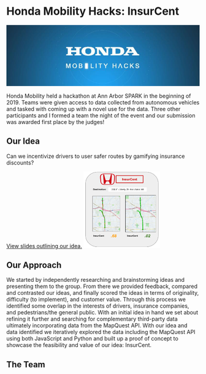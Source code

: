 # Honda Mobility Hacks: InsurCent

<img src="content/hack_header.jpg"/>

Honda Mobility held a hackathon at Ann Arbor SPARK in the beginning of 2019. Teams were given access to data collected from autonomous vehicles and tasked with coming up with a novel use for the data. Three other participants and I formed a team the night of the event and our submission was awarded first place by the judges!

## Our Idea
Can we incentivize drivers to user safer routes by gamifying insurance discounts?

[View slides outlining our idea.](https://github.com/Bcromas/honda_mobility_hacks/blob/master/content/InsurCent.pdf)
<img src="content/hack_insurcent.png" width="200" height="200" />

## Our Approach
We started by independently researching and brainstorming ideas and presenting them to the group. From there we provided feedback, compared and contrasted our ideas, and finally scored the ideas in terms of originality, difficulty (to implement), and customer value. Through this process we identified some overlap in the interests of drivers, insurance companies, and pedestrians/the general public. With an initial idea in hand we set about refining it further and searching for complementary third-party data ultimately incorporating data from the MapQuest API. With our idea and data identified we iteratively explored the data including the MapQuest API using both JavaScript and Python and built up a proof of concept to showcase the feasibility and value of our idea: InsurCent.    

## The Team

